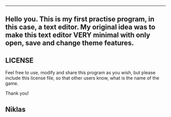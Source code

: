 -----------------------------------------
Hello you. This is my first practise 
program, in this case, a text editor.
My original idea was to make this text
editor VERY minimal with only open, save
and change theme features.
-----------------------------------------
LICENSE
-----------------------------------------
Feel free to use, modify and share this
program as you wish, but please include
this license file, so that other users
know, what is the name of the game.

Thank you!

Niklas
-----------------------------------------
